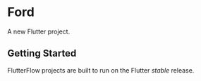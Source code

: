 # Ford

A new Flutter project.

## Getting Started

FlutterFlow projects are built to run on the Flutter _stable_ release.
